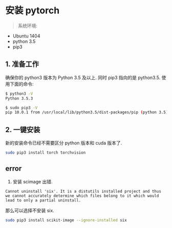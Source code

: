 # 安装 pytorch   

> 系统环境:    

- Ubuntu 1404   
- python 3.5   
- pip3   

## 1. 准备工作  
确保你的 python3 版本为 Python 3.5 及以上. 同时 pip3 指向的是 python3.5. 使用下面的命令:    
```bash
$ python3 -V
Python 3.5.3

$ sudo pip3 -V
pip 10.0.1 from /usr/local/lib/python3.5/dist-packages/pip (python 3.5)
```

## 2. 一键安装      
新的安装命令已经不需要区分 python 版本和 cuda 版本了.   
```bash
sudo pip3 install torch torchvision
```

## error   
1. 安装 scimage 出错.    
```
Cannot uninstall 'six'. It is a distutils installed project and thus we cannot accurately determine which files belong to it which would lead to only a partial uninstall.
```
那么可以选择不安装 six.      
```bash
sudo pip3 install scikit-image --ignore-installed six   
```